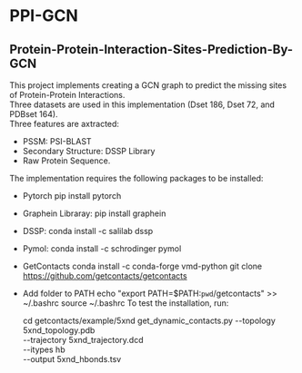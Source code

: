 # PPI-GCN
## Protein-Protein-Interaction-Sites-Prediction-By-GCN
This project implements creating a GCN graph to predict the missing sites of Protein-Protein Interactions. <br>
Three datasets are used in this implementation (Dset 186, Dset 72, and PDBset 164). <br>
Three features are axtracted: <br>
- PSSM: PSI-BLAST
- Secondary Structure: DSSP Library
- Raw Protein Sequence. 

The implementation requires the following packages to be installed: 
- Pytorch
  pip install pytorch
- Graphein Libraray: 
  pip install graphein
- DSSP:
  conda install -c salilab dssp
- Pymol:
  conda install -c schrodinger pymol 
- GetContacts
  conda install -c conda-forge vmd-python
  git clone https://github.com/getcontacts/getcontacts
- Add folder to PATH
  echo "export PATH=\$PATH:`pwd`/getcontacts" >> ~/.bashrc
  source ~/.bashrc
 To test the installation, run:

  cd getcontacts/example/5xnd
  get_dynamic_contacts.py --topology 5xnd_topology.pdb \
                         --trajectory 5xnd_trajectory.dcd \
                         --itypes hb \
                         --output 5xnd_hbonds.tsv
